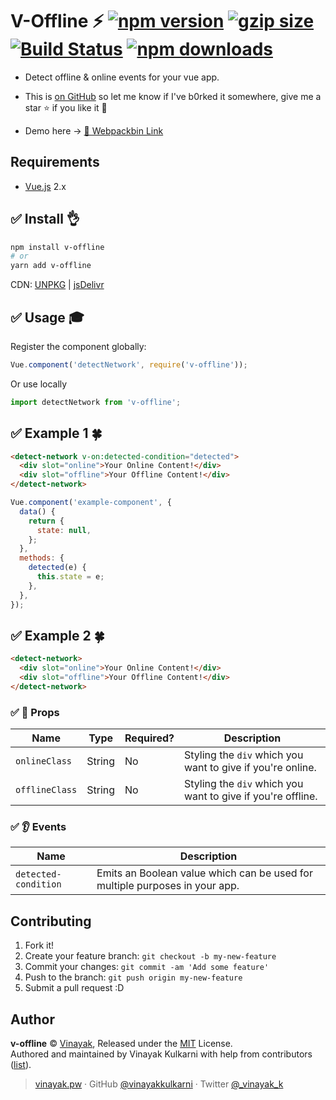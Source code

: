 # V-Offline :zap: <a href="http://npmjs.org/package/v-offline"><img src="https://img.shields.io/npm/v/v-offline.svg" alt="npm version"></a> <a href="https://github.com/vinayakkulkarni/v-offline/releases/latest"><img src="http://img.badgesize.io/vinayakkulkarni/v-offline/master/dist/v-offline.min.js?compression=gzip" alt="gzip size"></a> <a href="https://travis-ci.org/vinayakkulkarni/v-offline"><img src="https://travis-ci.org/vinayakkulkarni/v-offline.svg?branch=master" alt="Build Status"></a> <a href="http://npm-stat.com/charts.html?package=v-offline"><img src="https://img.shields.io/npm/dm/v-offline.svg" alt="npm downloads"></a>

* Detect offline & online events for your vue app.

* This is [on GitHub](https://github.com/vinayakkulkarni/v-offline) so let me know if I've b0rked it somewhere, give me a star :star: if you like it :beers:

* Demo here -> [💯 Webpackbin Link](https://goo.gl/Pq6Tky)

## Requirements

* [Vue.js](https://vuejs.org/) 2.x

## :white_check_mark: Install :ok_hand:

```bash
npm install v-offline
# or
yarn add v-offline
```

CDN: [UNPKG](https://unpkg.com/v-offline/dist/) | [jsDelivr](https://cdn.jsdelivr.net/npm/v-offline/dist/)

## :white_check_mark: Usage :mortar_board:

Register the component globally:

```javascript
Vue.component('detectNetwork', require('v-offline'));
```

Or use locally

```javascript
import detectNetwork from 'v-offline';
```

## :white_check_mark: Example 1 :four_leaf_clover:

```html
<detect-network v-on:detected-condition="detected">
  <div slot="online">Your Online Content!</div>
  <div slot="offline">Your Offline Content!</div>
</detect-network>
```

```javascript
Vue.component('example-component', {
  data() {
    return {
      state: null,
    };
  },
  methods: {
    detected(e) {
      this.state = e;
    },
  },
});
```

## :white_check_mark: Example 2 :four_leaf_clover:

```html
<detect-network>
  <div slot="online">Your Online Content!</div>
  <div slot="offline">Your Offline Content!</div>
</detect-network>
```

### :white_check_mark: :book: Props

| Name           | Type   | Required? | Description                                                 |
| -------------- | ------ | --------- | ----------------------------------------------------------- |
| `onlineClass`  | String | No        | Styling the `div` which you want to give if you're online.  |
| `offlineClass` | String | No        | Styling the `div` which you want to give if you're offline. |

### :white_check_mark: :ear: Events

| Name                 | Description                                                                 |
| -------------------- | --------------------------------------------------------------------------- |
| `detected-condition` | Emits an Boolean value which can be used for multiple purposes in your app. |

## Contributing

1.  Fork it!
2.  Create your feature branch: `git checkout -b my-new-feature`
3.  Commit your changes: `git commit -am 'Add some feature'`
4.  Push to the branch: `git push origin my-new-feature`
5.  Submit a pull request :D

## Author

**v-offline** © [Vinayak](https://github.com/vinayakkulkarni), Released under the [MIT](./LICENSE) License.<br>
Authored and maintained by Vinayak Kulkarni with help from contributors ([list](https://github.com/vinayakkulkarni/v-offline/contributors)).

> [vinayak.pw](https://vinayak.pw) · GitHub [@vinayakkulkarni](https://github.com/vinayakkulkarni) · Twitter [@\_vinayak_k](https://twitter.com/_vinayak_k)
